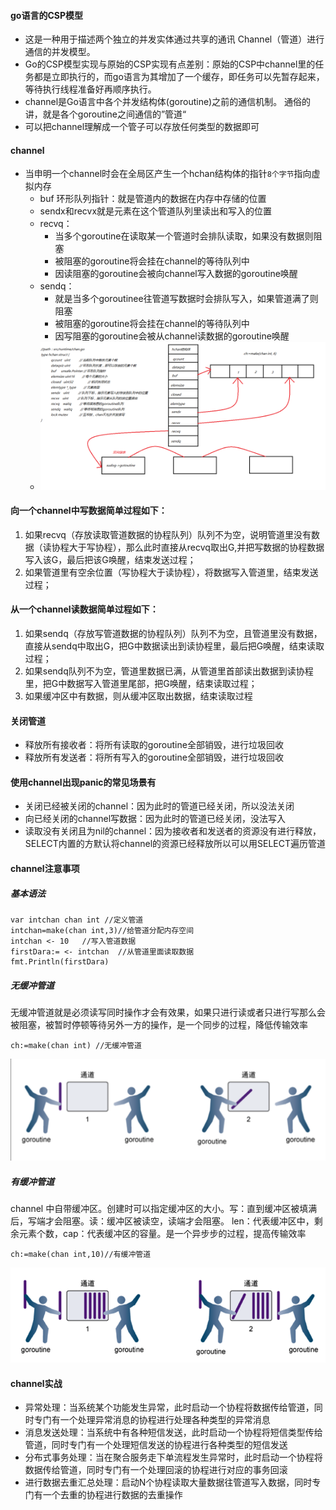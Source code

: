 #### go语言的CSP模型

+ 这是一种用于描述两个独立的并发实体通过共享的通讯 Channel（管道）进行通信的并发模型。
+ Go的CSP模型实现与原始的CSP实现有点差别：原始的CSP中channel里的任务都是立即执行的，而go语言为其增加了一个缓存，即任务可以先暂存起来，等待执行线程准备好再顺序执行。
+ channel是Go语言中各个并发结构体(goroutine)之前的通信机制。 通俗的讲，就是各个goroutine之间通信的”管道“
+ 可以把channel理解成一个管子可以存放任何类型的数据即可

#### channel

+ 当申明一个channel时会在全局区产生一个hchan结构体的指针`8个字节`指向虚拟内存
  + buf 环形队列指针：就是管道内的数据在内存中存储的位置
  + sendx和recvx就是元素在这个管道队列里读出和写入的位置
  + recvq：
    + 当多个goroutine在读取某一个管道时会排队读取，如果没有数据则阻塞
    + 被阻塞的goroutine将会挂在channel的等待队列中
    + 因读阻塞的goroutine会被向channel写入数据的goroutine唤醒
  + sendq：
    + 就是当多个goroutinee往管道写数据时会排队写入，如果管道满了则阻塞
    + 被阻塞的goroutine将会挂在channel的等待队列中
    + 因写阻塞的goroutine会被从channel读数据的goroutine唤醒
  + ![01chan数据结构](./img\01chan数据结构.png)

#### 向一个channel中写数据简单过程如下：

1. 如果recvq（存放读取管道数据的协程队列）队列不为空，说明管道里没有数据（读协程大于写协程），那么此时直接从recvq取出G,并把写数据的协程数据写入该G，最后把该G唤醒，结束发送过程；
2. 如果管道里有空余位置（写协程大于读协程），将数据写入管道里，结束发送过程；

#### 从一个channel读数据简单过程如下：

1.  如果sendq（存放写管道数据的协程队列）队列不为空，且管道里没有数据，直接从sendq中取出G，把G中数据读出到读协程里，最后把G唤醒，结束读取过程；
2. 如果sendq队列不为空，管道里数据已满，从管道里首部读出数据到读协程里，把G中数据写入管道里尾部，把G唤醒，结束读取过程；
3. 如果缓冲区中有数据，则从缓冲区取出数据，结束读取过程

#### 关闭管道

+ 释放所有接收者：将所有读取的goroutine全部销毁，进行垃圾回收
+ 释放所有发送者：将所有写入的goroutine全部销毁，进行垃圾回收

#### 使用channel出现panic的常见场景有

+ 关闭已经被关闭的channel：因为此时的管道已经关闭，所以没法关闭
+ 向已经关闭的channel写数据：因为此时的管道已经关闭，没法写入
+ 读取没有关闭且为nil的channel：因为接收者和发送者的资源没有进行释放，SELECT内置的方默认将channel的资源已经释放所以可以用SELECT遍历管道

#### channel注意事项

##### 基本语法

```
var intchan chan int //定义管道
intchan=make(chan int,3)//给管道分配内存空间
intchan <- 10	//写入管道数据
firstDara:= <- intchan	//从管道里面读取数据
fmt.Println(firstDara)
```

##### 无缓冲管道

无缓冲管道就是必须读写同时操作才会有效果，如果只进行读或者只进行写那么会被阻塞，被暂时停顿等待另外一方的操作，是一个同步的过程，降低传输效率

```
ch:=make(chan int) //无缓冲管道
```

![](img/image-20210107134847032.png)



##### 有缓冲管道

channel 中自带缓冲区。创建时可以指定缓冲区的大小。写：直到缓冲区被填满后，写端才会阻塞。读：缓冲区被读空，读端才会阻塞。
len：代表缓冲区中，剩余元素个数，cap：代表缓冲区的容量。是一个异步步的过程，提高传输效率

```
ch:=make(chan int,10)//有缓冲管道
```



![WechatIMG23574](img/WechatIMG23574.png)



#### channel实战

+ 异常处理：当系统某个功能发生异常，此时启动一个协程将数据传给管道，同时专门有一个处理异常消息的协程进行处理各种类型的异常消息
+ 消息发送处理：当系统中有各种短信发送，此时启动一个协程将短信类型传给管道，同时专门有一个处理短信发送的协程进行各种类型的短信发送
+ 分布式事务处理：当在聚合服务走下单流程发生异常时，此时启动一个协程将数据传给管道，同时专门有一个处理回滚的协程进行对应的事务回滚
+ 进行数据去重汇总处理：启动N个协程读取大量数据往管道写入数据，同时专门有一个去重的协程进行数据的去重操作



